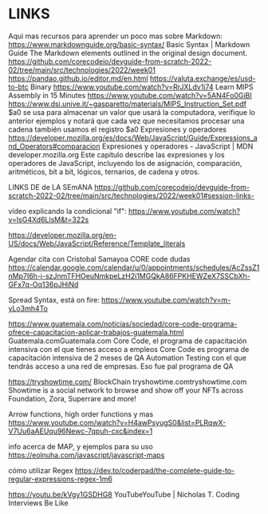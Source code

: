 # LINKS
Aqui mas recursos para aprender un poco mas sobre Markdown: https://www.markdownguide.org/basic-syntax/ Basic Syntax | Markdown Guide The Markdown elements outlined in the original design document.
https://github.com/corecodeio/devguide-from-scratch-2022-02/tree/main/src/technologies/2022/week01
https://pandao.github.io/editor.md/en.html
https://valuta.exchange/es/usd-to-btc
Binary https://www.youtube.com/watch?v=RrJXLdv1i74
Learn MIPS Assembly in 15 Minutes https://www.youtube.com/watch?v=5AN4Fo0GiBI   https://www.dsi.unive.it/~gasparetto/materials/MIPS_Instruction_Set.pdf                      $a0 se usa para almacenar un valor que usará la computadora, verifique lo anterior ejemplos y notará que cada vez que necesitamos procesar una cadena también usamos el registro $a0
Expresiones y operadores https://developer.mozilla.org/es/docs/Web/JavaScript/Guide/Expressions_and_Operators#comparacion
Expresiones y operadores - JavaScript | MDN developer.mozilla.org   Este capítulo describe las expresiones y los operadores de JavaScript, incluyendo los de asignación, comparación, aritméticos, bit a bit, lógicos, ternarios, de cadena y otros.

LINKS DE de LA SEmANA https://github.com/corecodeio/devguide-from-scratch-2022-02/tree/main/src/technologies/2022/week01#session-links-

 vídeo explicando la condicional "if": https://www.youtube.com/watch?v=IsG4Xd6LlsM&t=322s

https://developer.mozilla.org/en-US/docs/Web/JavaScript/Reference/Template_literals


Agendar cita con Cristobal Samayoa CORE code dudas 
https://calendar.google.com/calendar/u/0/appointments/schedules/AcZssZ1nMp7I6h-j-szJnmTFHOeuNmkpeLzH2i1MGQkA86FPKHEWZeX7SSCbXh-GFx7q-Oq136pJHiNd

Spread Syntax, está on fire: https://www.youtube.com/watch?v=m-yLo3mh4To


https://www.guatemala.com/noticias/sociedad/core-code-programa-ofrece-capacitacion-aplicar-trabajos-guatemala.html
Guatemala.comGuatemala.com
Core Code, el programa de capacitación intensiva con el que tienes acceso a empleos
Core Code es programa de capacitación intensiva de 2 meses de QA Automation Testing con el que tendrás acceso a una red de empresas.
Eso fue pal programa de QA

https://tryshowtime.com/   BlockChain
tryshowtime.comtryshowtime.com
Showtime is a social network to browse and show off your NFTs across Foundation, Zora, Superrare and more!


Arrow functions, high order functions y mas
https://www.youtube.com/watch?v=H4awPsyugS0&list=PLRqwX-V7Uu6aAEUqu96Newc-7qpuh-cxc&index=1

info acerca de MAP, y ejemplos para su uso
https://eolnuha.com/javascript/javascript-maps



cómo utilizar Regex
https://dev.to/coderpad/the-complete-guide-to-regular-expressions-regex-1m6



https://youtu.be/kVgy1GSDHG8
YouTubeYouTube | Nicholas T.
Coding Interviews Be Like 






